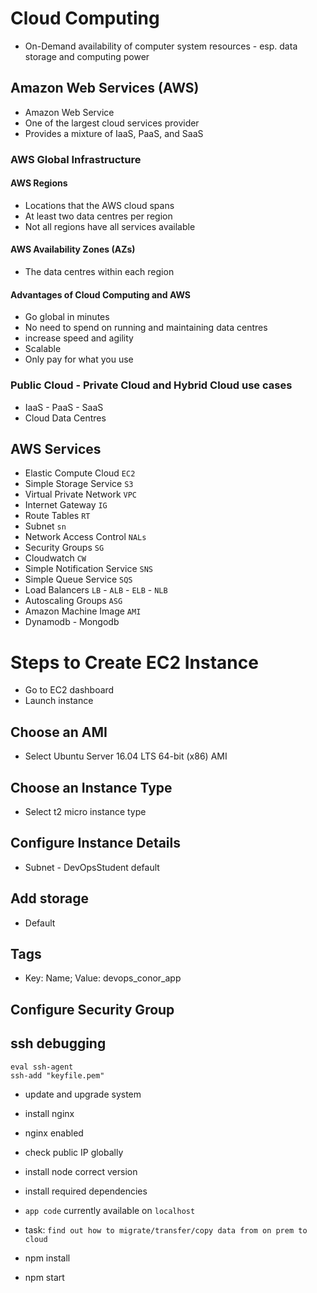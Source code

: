 # Cloud Computing
- On-Demand availability of computer system resources - esp. data storage and computing power

## Amazon Web Services (AWS)
- Amazon Web Service
- One of the largest cloud services provider
- Provides a mixture of IaaS, PaaS, and SaaS
### AWS Global Infrastructure

#### AWS Regions
- Locations that the AWS cloud spans
- At least two data centres per region
- Not all regions have all services available
#### AWS Availability Zones (AZs)
- The data centres within each region
#### Advantages of Cloud Computing and AWS
- Go global in minutes
- No need to spend on running and maintaining data centres
- increase speed and agility
- Scalable
- Only pay for what you use
### Public Cloud - Private Cloud and Hybrid Cloud use cases
- IaaS - PaaS - SaaS
- Cloud Data Centres

## AWS Services
- Elastic Compute Cloud `EC2`
- Simple Storage Service `S3`
- Virtual Private Network `VPC`
- Internet Gateway `IG`
- Route Tables `RT`
- Subnet `sn`
- Network Access Control `NALs`
- Security Groups `SG`
- Cloudwatch `CW`
- Simple Notification Service `SNS`
- Simple Queue Service `SQS`
- Load Balancers `LB` - `ALB` - `ELB` - `NLB`
- Autoscaling Groups `ASG`
- Amazon Machine Image `AMI`
- Dynamodb - Mongodb

# Steps to Create EC2 Instance
- Go to EC2 dashboard
- Launch instance
## Choose an AMI
- Select Ubuntu Server 16.04 LTS 64-bit (x86) AMI
## Choose an Instance Type
- Select t2 micro instance type
## Configure Instance Details
- Subnet - DevOpsStudent default
## Add storage
- Default
## Tags
- Key: Name; Value: devops_conor_app
## Configure Security Group

## ssh debugging
```
eval ssh-agent
ssh-add "keyfile.pem"
```
- update and upgrade system
- install nginx
- nginx enabled
- check public IP globally
  
- install node correct version
- install required dependencies
- `app code` currently available on `localhost`
- task: `find out how to migrate/transfer/copy data from on prem to cloud`

- npm install
- npm start
  